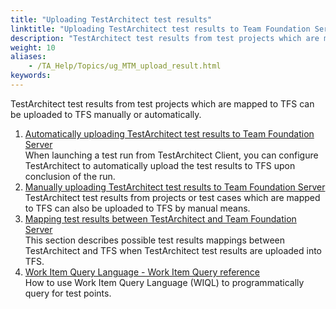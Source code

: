 ```yaml
--- 
title: "Uploading TestArchitect test results"
linktitle: "Uploading TestArchitect test results to Team Foundation Server"
description: "TestArchitect test results from test projects which are mapped to TFS can be uploaded to TFS manually or automatically."
weight: 10
aliases: 
    - /TA_Help/Topics/ug_MTM_upload_result.html
keywords: 
---
```


TestArchitect test results from test projects which are mapped to TFS can be uploaded to TFS manually or automatically.

1.  [Automatically uploading TestArchitect test results to Team Foundation Server](/TA_Help/Topics/ug_MTM_upload_result_automatic.html)  
When launching a test run from TestArchitect Client, you can configure TestArchitect to automatically upload the test results to TFS upon conclusion of the run.
2.  [Manually uploading TestArchitect test results to Team Foundation Server](/TA_Help/Topics/ug_MTM_upload_result_manual.html)  
TestArchitect test results from projects or test cases which are mapped to TFS can also be uploaded to TFS by manual means.
3.  [Mapping test results between TestArchitect and Team Foundation Server](/TA_Help/Topics/ug_MTM_mapping_result_table.html)  
This section describes possible test results mappings between TestArchitect and TFS when TestArchitect test results are uploaded into TFS.
4.  [Work Item Query Language - Work Item Query reference](/TA_Help/Topics/ug_MTM_WIQL_reference.html)  
How to use Work Item Query Language \(WIQL\) to programmatically query for test points.




